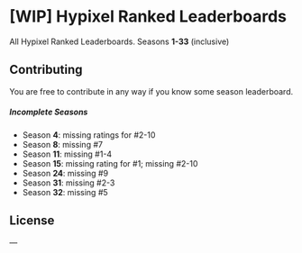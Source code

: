 # [WIP] Hypixel Ranked Leaderboards

All Hypixel Ranked Leaderboards.
Seasons **1-33** (inclusive)

## Contributing

You are free to contribute in any way if you know some season leaderboard.

##### Incomplete Seasons

* Season **4**: missing ratings for #2-10
* Season **8**: missing #7
* Season **11**: missing #1-4
* Season **15**: missing rating for #1; missing #2-10
* Season **24**: missing #9
* Season **31**: missing #2-3
* Season **32**: missing #5

## License

—
